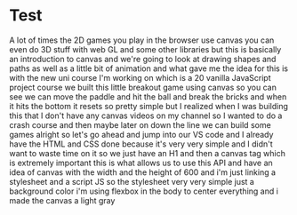 # Test
A lot of times the 2D games you play in the browser use canvas you can even do 3D stuff with web GL and some other libraries but this is basically an introduction to canvas and we're going to look at drawing shapes and paths as well as a little bit of animation and what gave me the idea for this is with the new uni course I'm working on which is a 20 vanilla JavaScript project course we built this little breakout game using canvas so you can see we can move the paddle and hit the ball and break the bricks and when it hits the bottom it resets so pretty simple but I realized when I was building this that I don't have any canvas videos on my channel so I wanted to do a crash course and then maybe later on down the line we can build some games alright so let's go ahead and jump into our VS code and I already have the HTML and CSS done because it's very very simple and I didn't want to waste time on it so we just have an H1 and then a canvas tag which is extremely important this is what allows us to use this API and have an idea of canvas with the width and the height of 600 and i'm just linking a stylesheet and a script JS so the stylesheet very very simple just a background color i'm using flexbox in the body to center everything and i made the canvas a light gray 
